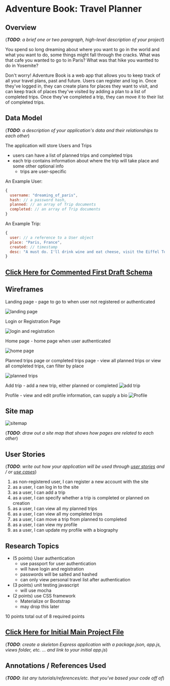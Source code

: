 # Adventure Book: Travel Planner

## Overview

(___TODO__: a brief one or two paragraph, high-level description of your project_)

You spend so long dreaming about where you want to go in the world and what you want to do, some things might fall through the cracks. What was that cafe you wanted to go to in Paris? What was that hike you wantted to do in Yosemite? 

Don't worry! Adventure Book is a web app that allows you to keep track of all your travel plans, past and future. Users can register and log in. Once they've logged in, they can create plans for places they want to visit, and can keep track of places they've visited by adding a plan to a list of completed trips. Once they've completed a trip, they can move it to their list of completed trips.

## Data Model

(___TODO__: a description of your application's data and their relationships to each other_) 

The application will store Users and Trips
* users can have a list of planned trips and completed trips
* each trip contains information about where the trip will take place and some other optional info
    * trips are user-specific

An Example User:

```javascript
{
  username: "dreaming_of_paris",
  hash: // a password hash,
  planned: // an array of Trip documents
  completed: // an array of Trip documents
}
```

An Example Trip:
```javascript
{
  user: // a reference to a User object
  place: "Paris, France",
  created: // timestamp
  desc: "A must do. I'll drink wine and eat cheese, visit the Eiffel Tower, and go to the Louvre."
}
```

## [Click Here for Commented First Draft Schema](db.js) 

## Wireframes

Landing page - page to go to when user not registered or  authenticated

![landing page](documentation/landing_page.png)

Login or Registration Page

![login and registration](documentation/login_and_registration.png)

Home page - home page when user authenticated

![home page](documentation/home_page.png)

Planned trips page or completed trips page - view all planned trips or view all completed trips, can filter by place 

![planned trips](documentation/planned_trips.png)

Add trip - add a new trip, either planned or completed
![add trip](documentation/add_trip.png)

Profile - view and edit profile information, can supply a bio
![Profile](documentation/my_profile.png)

## Site map

![sitemap](documentation/sitemap.png)

(___TODO__: draw out a site map that shows how pages are related to each other_)

## User Stories

(___TODO__: write out how your application will be used through [user stories](http://en.wikipedia.org/wiki/User_story#Format) and / or [use cases](https://www.mongodb.com/download-center?jmp=docs&_ga=1.47552679.1838903181.1489282706#previous)_)

1. as non-registered user, I can register a new account with the site
2. as a user, I can log in to the site
3. as a user, I can add a trip
4. as a user, I can specify whether a trip is completed or planned on creation
3. as a user, I can view all my planned trips
4. as a user, I can view all my completed trips
5. as a user, I can move a trip from planned to completed
6. as a user, I can view my profile
7. as a user, I can update my profile with a biography

## Research Topics

* (5 points) User authentication
    * use passport for user authentication
    * will have login and registration
    * passwords will be salted and hashed
    * can only view personal travel list after authentication
* (3 points) unit testing javascript
    * will use mocha  
* (2 points) use CSS framework
    * Materialize or Bootstrap
    * may drop this later

10 points total out of 8 required points

## [Click Here for Initial Main Project File](app.js) 

(___TODO__: create a skeleton Express application with a package.json, app.js, views folder, etc. ... and link to your initial app.js_)

## Annotations / References Used

(___TODO__: list any tutorials/references/etc. that you've based your code off of_)